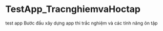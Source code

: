 # TestApp_TracnghiemvaHoctap
test app
Bước đầu xây dựng app thi trắc nghiệm và các tính năng ôn tập

